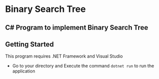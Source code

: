 # Binary Search Tree

C# Program to implement Binary Search Tree
--------------------
## Getting Started

This program  requires  .NET Framework and Visual Studio

* Go to your directory and Execute the command `dotnet run` to run the application


